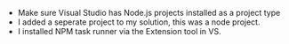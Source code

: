 * Make sure Visual Studio has Node.js projects installed as a project type
* I added a seperate project to my solution, this was a node project. 
* I installed NPM task runner via the Extension tool in VS.
